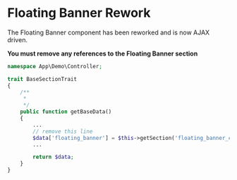 # Floating Banner Rework

The Floating Banner component has been reworked and is now AJAX driven.

**You must remove any references to the Floating Banner section**

```php
namespace App\Demo\Controller;

trait BaseSectionTrait
{
    /**
     *
     */
    public function getBaseData()
    {
        ...
        // remove this line
        $data['floating_banner'] = $this->getSection('floating_banner_common');
        ...

        return $data;
    }
}
```
